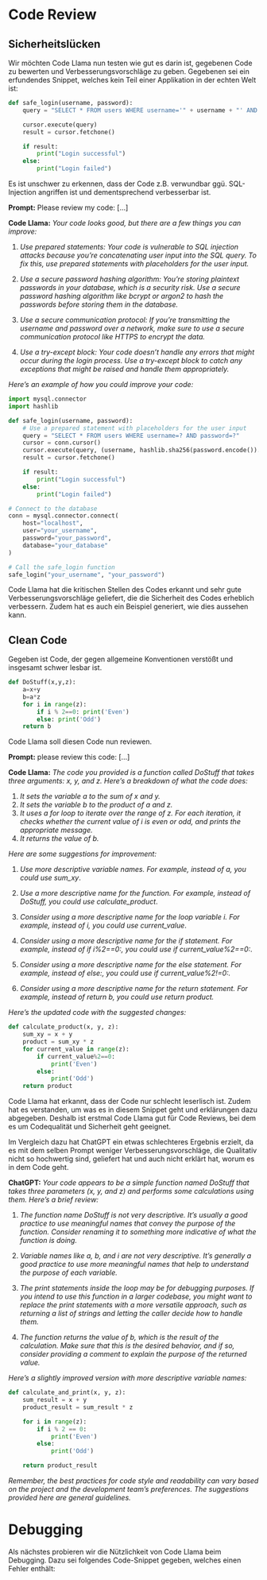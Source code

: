 # Code Review

## Sicherheitslücken

Wir möchten Code Llama nun testen wie gut es darin ist,
gegebenen Code zu bewerten und Verbesserungsvorschläge zu geben.
Gegebenen sei ein erfundendes Snippet, welches kein Teil einer
Applikation in der echten Welt ist:

```python
def safe_login(username, password):
    query = "SELECT * FROM users WHERE username='" + username + "' AND password='" + password + "'"

    cursor.execute(query)
    result = cursor.fetchone()

    if result:
        print("Login successful")
    else:
        print("Login failed")
```

Es ist unschwer zu erkennen, dass der Code z.B. verwundbar ggü. SQL-Injection angriffen ist und dementsprechend verbesserbar ist.

**Prompt:** Please review my code: […]

**Code Llama:** _Your code looks good, but there are a few things you can improve:_

1. _Use prepared statements: Your code is vulnerable to SQL injection attacks because you’re concatenating user input into the SQL query. To fix this, use prepared statements with placeholders for the user input._

2. _Use a secure password hashing algorithm: You’re storing plaintext passwords in your database, which is a security risk. Use a secure password hashing algorithm like bcrypt or argon2 to hash the passwords before storing them in the database._

3. _Use a secure communication protocol: If you’re transmitting the username and password over a network, make sure to use a secure communication protocol like HTTPS to encrypt the data._

4. _Use a try-except block: Your code doesn’t handle any errors that might occur during the login process. Use a try-except block to catch any exceptions that might be raised and handle them appropriately._

_Here’s an example of how you could improve your code:_

```python
import mysql.connector
import hashlib

def safe_login(username, password):
    # Use a prepared statement with placeholders for the user input
    query = "SELECT * FROM users WHERE username=? AND password=?"
    cursor = conn.cursor()
    cursor.execute(query, (username, hashlib.sha256(password.encode()).hexdigest()))
    result = cursor.fetchone()

    if result:
        print("Login successful")
    else:
        print("Login failed")

# Connect to the database
conn = mysql.connector.connect(
    host="localhost",
    user="your_username",
    password="your_password",
    database="your_database"
)

# Call the safe_login function
safe_login("your_username", "your_password")
```

Code Llama hat die
kritischen Stellen des Codes erkannt und sehr
gute Verbesserungsvorschläge geliefert, die die
Sicherheit des Codes erheblich verbessern. Zudem
hat es auch ein Beispiel generiert, wie dies aussehen kann.

## Clean Code

Gegeben ist Code, der gegen allgemeine Konventionen verstößt und insgesamt
schwer lesbar ist.

```python
def DoStuff(x,y,z):
    a=x+y
    b=a*z
    for i in range(z):
        if i % 2==0: print('Even')
        else: print('Odd')
    return b
```

Code Llama soll diesen Code nun reviewen.

**Prompt:** please review this code: […]

**Code Llama:** _The code you provided is a function called DoStuff that takes three arguments: x, y, and z. Here’s a breakdown of what the code does:_

1. _It sets the variable a to the sum of x and y._
2. _It sets the variable b to the product of a and z._
3. _It uses a for loop to iterate over the range of z. For each iteration, it checks whether the current value of i is even or odd, and prints the appropriate message._
4. _It returns the value of b._

_Here are some suggestions for improvement:_

1. _Use more descriptive variable names. For example, instead of a, you could use sum_xy_.

2. _Use a more descriptive name for the function. For example, instead of DoStuff, you could use calculate_product_.

3. _Consider using a more descriptive name for the loop variable i. For example, instead of i, you could use current_value_.

4. _Consider using a more descriptive name for the if statement. For example, instead of if i%2==0:, you could use if current_value%2==0:_.

5. _Consider using a more descriptive name for the else statement. For example, instead of else:, you could use if current_value%2!=0:._

6. _Consider using a more descriptive name for the return statement. For example, instead of return b, you could use return product._

_Here’s the updated code with the suggested changes:_

```python
def calculate_product(x, y, z):
    sum_xy = x + y
    product = sum_xy * z
    for current_value in range(z):
        if current_value%2==0:
            print('Even')
        else:
            print('Odd')
    return product
```

Code Llama hat erkannt, dass der Code nur schlecht leserlisch ist.
Zudem hat es verstanden, um was es in diesem Snippet geht und erklärungen dazu
abgegeben. Deshalb ist erstmal Code Llama gut für Code Reviews, bei dem  
es um Codequalität und Sicherheit geht geeignet.

Im Vergleich dazu hat ChatGPT ein etwas schlechteres Ergebnis erzielt, da
es mit dem selben Prompt weniger Verbesserungsvorschläge, die Qualitativ
nicht so hochwertig sind, geliefert hat
und auch nicht erklärt hat, worum es in dem Code geht.

**ChatGPT:**
_Your code appears to be a simple function named DoStuff that takes three parameters (x, y, and z) and performs some calculations using them. Here’s a brief review:_

1. _The function name DoStuff is not very descriptive. It’s usually a good practice to use meaningful names that convey the purpose of the function. Consider renaming it to something more indicative of what the function is doing._

2. _Variable names like a, b, and i are not very descriptive. It’s generally a good practice to use more meaningful names that help to understand the purpose of each variable._

3. _The print statements inside the loop may be for debugging purposes. If you intend to use this function in a larger codebase, you might want to replace the print statements with a more versatile approach, such as returning a list of strings and letting the caller decide how to handle them._

4. _The function returns the value of b, which is the result of the calculation. Make sure that this is the desired behavior, and if so, consider providing a comment to explain the purpose of the returned value._

_Here’s a slightly improved version with more descriptive variable names:_

```python
def calculate_and_print(x, y, z):
    sum_result = x + y
    product_result = sum_result * z

    for i in range(z):
        if i % 2 == 0:
            print('Even')
        else:
            print('Odd')

    return product_result
```

_Remember, the best practices for code style and readability can vary based on the project and the development team’s preferences. The suggestions provided here are general guidelines._

# Debugging

Als nächstes probieren wir die Nützlichkeit von Code Llama beim Debugging.
Dazu sei folgendes Code-Snippet gegeben, welches einen Fehler enthält:
